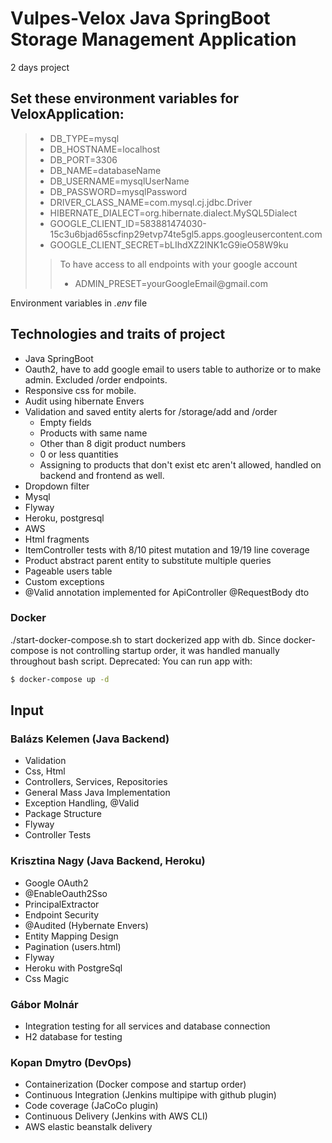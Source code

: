 # Vulpes-Velox Java SpringBoot Storage Management Application
2 days project

## Set these environment variables for VeloxApplication:
> - DB_TYPE=mysql
> - DB_HOSTNAME=localhost
> - DB_PORT=3306
> - DB_NAME=databaseName
> - DB_USERNAME=mysqlUserName
> - DB_PASSWORD=mysqlPassword
> - DRIVER_CLASS_NAME=com.mysql.cj.jdbc.Driver
> - HIBERNATE_DIALECT=org.hibernate.dialect.MySQL5Dialect
> - GOOGLE_CLIENT_ID=583881474030-15c3u6bjad65scfinp29etvp74te5gl5.apps.googleusercontent.com
> - GOOGLE_CLIENT_SECRET=bLIhdXZ2INK1cG9ieO58W9ku
>>To have access to all endpoints with your google account
>> - ADMIN_PRESET=yourGoogleEmail@<span></span>gmail.com


Environment variables in _.env_ file

## Technologies and traits of project
- Java SpringBoot
- Oauth2, have to add google email to users table to authorize or to make admin. Excluded /order endpoints.
- Responsive css for mobile.
- Audit using hibernate Envers
- Validation and saved entity alerts for /storage/add and /order
  - Empty fields
  - Products with same name
  - Other than 8 digit product numbers
  - 0 or less quantities
  - Assigning to products that don't exist etc aren't allowed, handled on backend and frontend as well.
- Dropdown filter
- Mysql
- Flyway
- Heroku, postgresql
- AWS
- Html fragments
- ItemController tests with 8/10 pitest mutation and 19/19 line coverage
- Product abstract parent entity to substitute multiple queries
- Pageable users table
- Custom exceptions
- @Valid annotation implemented for ApiController @RequestBody dto

### Docker
./start-docker-compose.sh
to start dockerized app with db.
Since docker-compose is not controlling startup order, it was handled manually throughout bash script.
Deprecated:
You can run app with:
```sh
$ docker-compose up -d
```

## Input

### Balázs Kelemen  (Java Backend)
- Validation
- Css, Html
- Controllers, Services, Repositories
- General Mass Java Implementation
- Exception Handling, @Valid
- Package Structure
- Flyway
- Controller Tests

### Krisztina Nagy (Java Backend, Heroku)
- Google OAuth2
- @EnableOauth2Sso
- PrincipalExtractor
- Endpoint Security
- @Audited (Hybernate Envers)
- Entity Mapping Design
- Pagination (users.html)
- Flyway
- Heroku with PostgreSql
- Css Magic

### Gábor Molnár
- Integration testing for all services and database connection
- H2 database for testing

### Kopan Dmytro (DevOps)
- Containerization (Docker compose and
startup order)
- Continuous Integration (Jenkins multipipe
with github plugin)
- Code coverage      (JaCoCo plugin)
- Continuous Delivery (Jenkins with AWS CLI)
- AWS elastic beanstalk delivery
